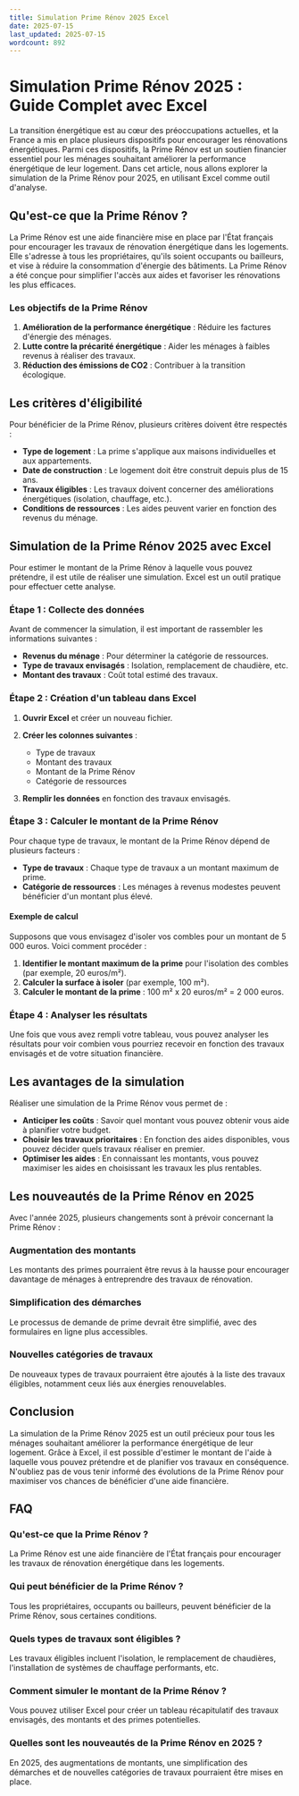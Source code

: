 ```yaml
---
title: Simulation Prime Rénov 2025 Excel
date: 2025-07-15
last_updated: 2025-07-15
wordcount: 892
---
```


# Simulation Prime Rénov 2025 : Guide Complet avec Excel

La transition énergétique est au cœur des préoccupations actuelles, et la France a mis en place plusieurs dispositifs pour encourager les rénovations énergétiques. Parmi ces dispositifs, la Prime Rénov est un soutien financier essentiel pour les ménages souhaitant améliorer la performance énergétique de leur logement. Dans cet article, nous allons explorer la simulation de la Prime Rénov pour 2025, en utilisant Excel comme outil d'analyse.

## Qu'est-ce que la Prime Rénov ?

La Prime Rénov est une aide financière mise en place par l'État français pour encourager les travaux de rénovation énergétique dans les logements. Elle s'adresse à tous les propriétaires, qu'ils soient occupants ou bailleurs, et vise à réduire la consommation d'énergie des bâtiments. La Prime Rénov a été conçue pour simplifier l'accès aux aides et favoriser les rénovations les plus efficaces.

### Les objectifs de la Prime Rénov

1. **Amélioration de la performance énergétique** : Réduire les factures d'énergie des ménages.
2. **Lutte contre la précarité énergétique** : Aider les ménages à faibles revenus à réaliser des travaux.
3. **Réduction des émissions de CO2** : Contribuer à la transition écologique.

## Les critères d'éligibilité

Pour bénéficier de la Prime Rénov, plusieurs critères doivent être respectés :

- **Type de logement** : La prime s'applique aux maisons individuelles et aux appartements.
- **Date de construction** : Le logement doit être construit depuis plus de 15 ans.
- **Travaux éligibles** : Les travaux doivent concerner des améliorations énergétiques (isolation, chauffage, etc.).
- **Conditions de ressources** : Les aides peuvent varier en fonction des revenus du ménage.

## Simulation de la Prime Rénov 2025 avec Excel

Pour estimer le montant de la Prime Rénov à laquelle vous pouvez prétendre, il est utile de réaliser une simulation. Excel est un outil pratique pour effectuer cette analyse.

### Étape 1 : Collecte des données

Avant de commencer la simulation, il est important de rassembler les informations suivantes :

- **Revenus du ménage** : Pour déterminer la catégorie de ressources.
- **Type de travaux envisagés** : Isolation, remplacement de chaudière, etc.
- **Montant des travaux** : Coût total estimé des travaux.

### Étape 2 : Création d'un tableau dans Excel

1. **Ouvrir Excel** et créer un nouveau fichier.
2. **Créer les colonnes suivantes** :
   - Type de travaux
   - Montant des travaux
   - Montant de la Prime Rénov
   - Catégorie de ressources

3. **Remplir les données** en fonction des travaux envisagés.

### Étape 3 : Calculer le montant de la Prime Rénov

Pour chaque type de travaux, le montant de la Prime Rénov dépend de plusieurs facteurs :

- **Type de travaux** : Chaque type de travaux a un montant maximum de prime.
- **Catégorie de ressources** : Les ménages à revenus modestes peuvent bénéficier d'un montant plus élevé.

#### Exemple de calcul

Supposons que vous envisagez d'isoler vos combles pour un montant de 5 000 euros. Voici comment procéder :

1. **Identifier le montant maximum de la prime** pour l'isolation des combles (par exemple, 20 euros/m²).
2. **Calculer la surface à isoler** (par exemple, 100 m²).
3. **Calculer le montant de la prime** : 100 m² x 20 euros/m² = 2 000 euros.

### Étape 4 : Analyser les résultats

Une fois que vous avez rempli votre tableau, vous pouvez analyser les résultats pour voir combien vous pourriez recevoir en fonction des travaux envisagés et de votre situation financière.

## Les avantages de la simulation

Réaliser une simulation de la Prime Rénov vous permet de :

- **Anticiper les coûts** : Savoir quel montant vous pouvez obtenir vous aide à planifier votre budget.
- **Choisir les travaux prioritaires** : En fonction des aides disponibles, vous pouvez décider quels travaux réaliser en premier.
- **Optimiser les aides** : En connaissant les montants, vous pouvez maximiser les aides en choisissant les travaux les plus rentables.

## Les nouveautés de la Prime Rénov en 2025

Avec l'année 2025, plusieurs changements sont à prévoir concernant la Prime Rénov :

### Augmentation des montants

Les montants des primes pourraient être revus à la hausse pour encourager davantage de ménages à entreprendre des travaux de rénovation.

### Simplification des démarches

Le processus de demande de prime devrait être simplifié, avec des formulaires en ligne plus accessibles.

### Nouvelles catégories de travaux

De nouveaux types de travaux pourraient être ajoutés à la liste des travaux éligibles, notamment ceux liés aux énergies renouvelables.

## Conclusion

La simulation de la Prime Rénov 2025 est un outil précieux pour tous les ménages souhaitant améliorer la performance énergétique de leur logement. Grâce à Excel, il est possible d'estimer le montant de l'aide à laquelle vous pouvez prétendre et de planifier vos travaux en conséquence. N'oubliez pas de vous tenir informé des évolutions de la Prime Rénov pour maximiser vos chances de bénéficier d'une aide financière.

## FAQ

### Qu'est-ce que la Prime Rénov ?

La Prime Rénov est une aide financière de l'État français pour encourager les travaux de rénovation énergétique dans les logements.

### Qui peut bénéficier de la Prime Rénov ?

Tous les propriétaires, occupants ou bailleurs, peuvent bénéficier de la Prime Rénov, sous certaines conditions.

### Quels types de travaux sont éligibles ?

Les travaux éligibles incluent l'isolation, le remplacement de chaudières, l'installation de systèmes de chauffage performants, etc.

### Comment simuler le montant de la Prime Rénov ?

Vous pouvez utiliser Excel pour créer un tableau récapitulatif des travaux envisagés, des montants et des primes potentielles.

### Quelles sont les nouveautés de la Prime Rénov en 2025 ?

En 2025, des augmentations de montants, une simplification des démarches et de nouvelles catégories de travaux pourraient être mises en place.